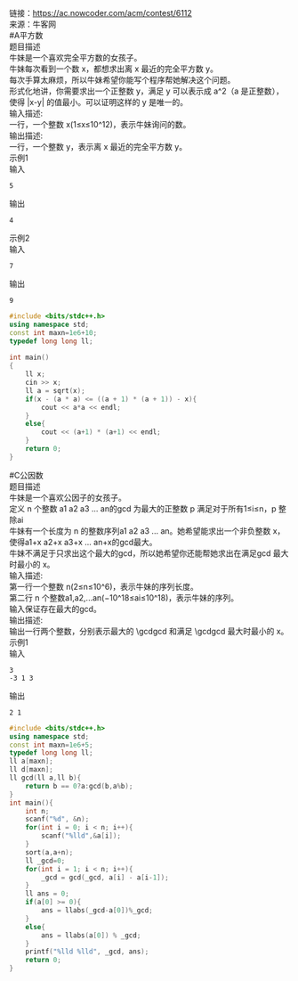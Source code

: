 链接：https://ac.nowcoder.com/acm/contest/6112<br>
来源：牛客网<br>
#A平方数<br>
题目描述 <br>
牛妹是一个喜欢完全平方数的女孩子。<br>
牛妹每次看到一个数 x，都想求出离 x 最近的完全平方数 y。<br>
每次手算太麻烦，所以牛妹希望你能写个程序帮她解决这个问题。<br>
形式化地讲，你需要求出一个正整数 y，满足 y 可以表示成 a^2（a 是正整数），使得 |x-y| 的值最小。可以证明这样的 y 是唯一的。<br>
输入描述:<br>
一行，一个整数 x(1≤x≤10^12)，表示牛妹询问的数。<br>
输出描述:<br>
一行，一个整数 y，表示离 x 最近的完全平方数 y。<br>
示例1<br>
输入<br>
```
5
```
输出<br>
```
4
```
示例2<br>
输入<br>
```
7
```
输出<br>
```
9
```
```cpp
#include <bits/stdc++.h>
using namespace std;
const int maxn=1e6+10;
typedef long long ll;
 
int main()
{
    ll x;
    cin >> x;
    ll a = sqrt(x);
    if(x - (a * a) <= ((a + 1) * (a + 1)) - x){
        cout << a*a << endl;
    }
    else{
        cout << (a+1) * (a+1) << endl;
    }
    return 0;
}
```

#C公因数<br>
题目描述 <br>
牛妹是一个喜欢公因子的女孩子。<br>
定义 n 个整数 a1 a2 a3 ... an的gcd 为最大的正整数 p 满足对于所有1≤i≤n，p 整除ai<br>
牛妹有一个长度为 n 的整数序列a1 a2 a3 ... an。她希望能求出一个非负整数 x，使得a1+x a2+x a3+x ... an+x的gcd最大。<br>
牛妹不满足于只求出这个最大的gcd，所以她希望你还能帮她求出在满足gcd 最大时最小的 x。<br>
输入描述:<br>
第一行一个整数 n(2≤n≤10^6)，表示牛妹的序列长度。<br>
第二行 n 个整数a1,a2,...an(−10^18≤ai≤10^18)，表示牛妹的序列。<br>
输入保证存在最大的gcd。<br>
输出描述:<br>
输出一行两个整数，分别表示最大的 \gcdgcd 和满足 \gcdgcd 最大时最小的 x。<br>
示例1<br>
输入<br>
```
3
-3 1 3
```
输出<br>
```
2 1
```
```cpp
#include <bits/stdc++.h>
using namespace std;
const int maxn=1e6+5;
typedef long long ll;
ll a[maxn];
ll d[maxn];
ll gcd(ll a,ll b){
    return b == 0?a:gcd(b,a%b);
}
int main(){
    int n;
    scanf("%d", &n);
    for(int i = 0; i < n; i++){
        scanf("%lld",&a[i]);
    }
    sort(a,a+n);
    ll _gcd=0;
    for(int i = 1; i < n; i++){
        _gcd = gcd(_gcd, a[i] - a[i-1]);
    }
    ll ans = 0;
    if(a[0] >= 0){
        ans = llabs(_gcd-a[0])%_gcd;
    }
    else{
        ans = llabs(a[0]) % _gcd;
    }
    printf("%lld %lld", _gcd, ans);
    return 0;
}
```